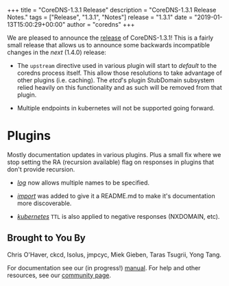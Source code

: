 +++
title = "CoreDNS-1.3.1 Release"
description = "CoreDNS-1.3.1 Release Notes."
tags = ["Release", "1.3.1", "Notes"]
release = "1.3.1"
date = "2019-01-13T15:00:29+00:00"
author = "coredns"
+++

We are pleased to announce the [release](https://github.com/coredns/coredns/releases/tag/v1.3.1)
of CoreDNS-1.3.1! This is a fairly small release that allows us to announce some backwards
incompatible changes in the *next* (1.4.0) release:

 *  The `upstream` directive used in various plugin will start to *default* to the coredns process
    itself. This allow those resolutions to take advantage of other plugins (i.e. caching). The
    *etcd*'s plugin StubDomain subsystem relied heavily on this functionality and as such will be
    removed from that plugin.

 *  Multiple endpoints in kubernetes will not be supported going forward.


# Plugins

Mostly documentation updates in various plugins. Plus a small fix where we stop setting the RA
(recursion available) flag on responses in plugins that don't provide recursion.

 *  [*log*](/plugins/log) now allows multiple names to be specified.

 *  [*import*](/plugin/import) was added to give it a README.md to make it's documentation more
    discoverable.

 *  [*kubernetes*](/plugin/kubernetes) `TTL` is also applied to negative responses (NXDOMAIN, etc).

## Brought to You By

Chris O'Haver,
ckcd,
Isolus,
jmpcyc,
Miek Gieben,
Taras Tsugrii,
Yong Tang.

For documentation see our (in progress!) [manual](/manual). For help and other resources, see our
[community page](https://coredns.io/community/).

